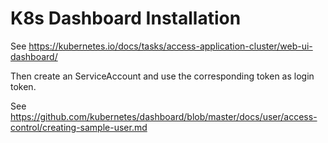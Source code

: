 # K8s Dashboard Installation

See https://kubernetes.io/docs/tasks/access-application-cluster/web-ui-dashboard/

Then create an ServiceAccount and use the corresponding token as login token.

See https://github.com/kubernetes/dashboard/blob/master/docs/user/access-control/creating-sample-user.md



